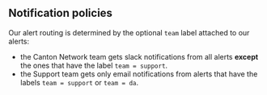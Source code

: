## Notification policies

Our alert routing is determined by the optional `team` label attached to our alerts:
- the Canton Network team gets slack notifications from all alerts **except** the ones that have the label `team = support`.
- the Support team gets only email notifications from alerts that have the labels `team = support` or  `team = da`.
